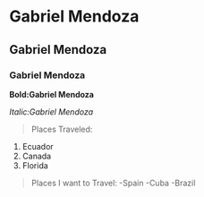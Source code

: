 # Gabriel Mendoza 
## Gabriel Mendoza 
### Gabriel Mendoza 
**Bold:Gabriel Mendoza**

*Italic:Gabriel Mendoza*
> Places Traveled:
1. Ecuador
2. Canada
3. Florida
> Places I want to Travel:
-Spain
-Cuba
-Brazil 

